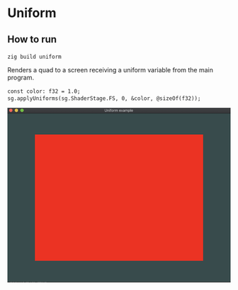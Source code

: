 # Uniform

## How to run

`zig build uniform`

Renders a quad to a screen receiving a uniform variable from the main program.

```
const color: f32 = 1.0;
sg.applyUniforms(sg.ShaderStage.FS, 0, &color, @sizeOf(f32));
```

![Uniform output](../../webpage/uniform.png)